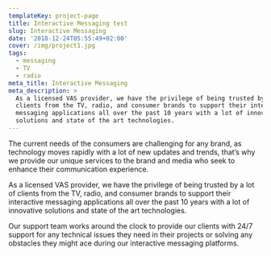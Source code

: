 ```yaml
---
templateKey: project-page
title: Interactive Messaging test
slug: Interactive Messaging
date: '2018-12-24T05:55:49+02:00'
cover: /img/project1.jpg
tags:
  - messaging
  - TV
  - radio
meta_title: Interactive Messaging
meta_description: >
  As a licensed VAS provider, we have the privilege of being trusted by a lot of
  clients from the TV, radio, and consumer brands to support their interactive
  messaging applications all over the past 10 years with a lot of innovative
  solutions and state of the art technologies.
---
```

The current needs of the consumers are challenging for any brand, as technology moves rapidly with a lot of new updates and trends, that’s why we provide our unique services to the brand and media who seek to enhance their communication experience.



As a licensed VAS provider, we have the privilege of being trusted by a lot of clients from the TV, radio, and consumer brands to support their interactive messaging applications all over the past 10 years with a lot of innovative solutions and state of the art technologies.



Our support team works around the clock to provide our clients with 24/7 support for any technical issues they need in their projects or solving any obstacles they might ace during our interactive messaging platforms.
